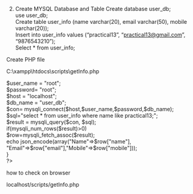2. Create MYSQL Database and Table
Create database user_db; <br>
use user_db;<br>
Create table user_info (name varchar(20), email varchar(50), mobile varchar(20)); <br>
Insert into user_info values (“practical13”, “practical13@gmail.com”, “9876543210”);<br>
Select * from user_info;<br>



 Create PHP file<br>

 
C:\xampp\htdocs\scripts\getInfo.php<br>
<?php<br>
$user_name = "root";<br>
$password= "root";<br>
$host = "localhost";<br>
$db_name = "user_db";<br>
$con= mysqli_connect($host,$user_name,$password,$db_name);<br>
$sql="select * from user_info where name like practical13;";<br>
$result = mysqli_query($con, $sql);<br>
if(mysqli_num_rows($result)>0)<br>
$row=mysqli_fetch_assoc($result);<br>
echo json_encode(array("Name"=>$row["name"],<br>
"Email"=>$row["email"],"Mobile"=>$row["mobile"]));<br>
}<br>
?><br>



how to check on browser<br>

localhost/scripts/getInfo.php<br>
